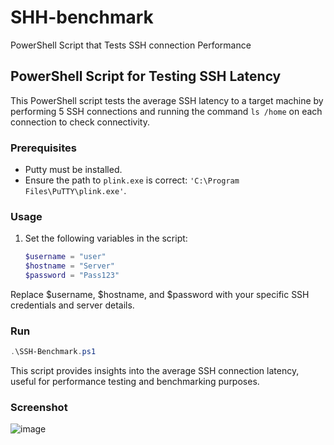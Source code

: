 # SHH-benchmark
PowerShell Script that Tests SSH connection Performance

## PowerShell Script for Testing SSH Latency 

This PowerShell script tests the average SSH latency to a target machine by performing 5 SSH connections and running the command `ls /home` on each connection to check connectivity.

### Prerequisites

- Putty must be installed.
- Ensure the path to `plink.exe` is correct: `'C:\Program Files\PuTTY\plink.exe'`.

### Usage

1. Set the following variables in the script:
   ```powershell
   $username = "user"
   $hostname = "Server"
   $password = "Pass123"

Replace $username, $hostname, and $password with your specific SSH credentials and server details. 

### Run

   ```powershell
   .\SSH-Benchmark.ps1
   ```

This script provides insights into the average SSH connection latency, useful for performance testing and benchmarking purposes.

### Screenshot

![image](https://github.com/mritsurgeon/SHH-benchmark/assets/59644778/e8515e8a-bfb4-46d6-a5a6-8f83c8311340)
